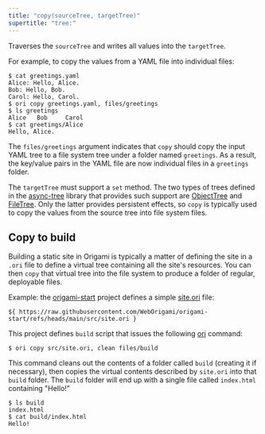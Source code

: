 ```yaml
---
title: "copy(sourceTree, targetTree)"
supertitle: "tree:"
---
```


Traverses the `sourceTree` and writes all values into the `targetTree`.

For example, to copy the values from a YAML file into individual files:

```console
$ cat greetings.yaml
Alice: Hello, Alice.
Bob: Hello, Bob.
Carol: Hello, Carol.
$ ori copy greetings.yaml, files/greetings
$ ls greetings
Alice   Bob     Carol
$ cat greetings/Alice
Hello, Alice.
```

The `files/greetings` argument indicates that `copy` should copy the input YAML tree to a file system tree under a folder named `greetings`. As a result, the key/value pairs in the YAML file are now individual files in a `greetings` folder.

The `targetTree` must support a `set` method. The two types of trees defined in the [async-tree](/async-tree) library that provides such support are [ObjectTree](/async-tree/ObjectTree.html) and [FileTree](/async-tree/FileTree.html). Only the latter provides persistent effects, so `copy` is typically used to copy the values from the source tree into file system files.

## Copy to build

Building a static site in Origami is typically a matter of defining the site in a `.ori` file to define a virtual tree containing all the site's resources. You can then `copy` that virtual tree into the file system to produce a folder of regular, deployable files.

Example: the [origami-start](https://github.com/WebOrigami/origami-start) project defines a simple [site.ori](https://github.com/WebOrigami/origami-start/blob/main/src/site.ori) file:

```ori
${ https://raw.githubusercontent.com/WebOrigami/origami-start/refs/heads/main/src/site.ori }
```

This project defines `build` script that issues the following [ori](/cli) command:

```console
$ ori copy src/site.ori, clean files/build
```

This command cleans out the contents of a folder called `build` (creating it if necessary), then copies the virtual contents described by `site.ori` into that `build` folder. The `build` folder will end up with a single file called `index.html` containing "Hello!"

```console
$ ls build
index.html
$ cat build/index.html
Hello!
```
